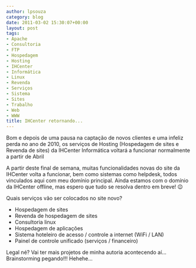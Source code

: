 ```yaml
---
author: lpsouza
category: blog
date: 2011-03-02 15:30:07+00:00
layout: post
tags:
- Apache
- Consultoria
- FTP
- Hospedagem
- Hosting
- IHCenter
- Informática
- Linux
- Revenda
- Serviços
- Sistema
- Sites
- Trabalho
- Web
- WWW
title: IHCenter retornando...
---
```


Bom e depois de uma pausa na captação de novos clientes e uma infeliz perda no ano de 2010, os serviços de Hosting (Hospedagem de sites e Revenda de sites) da IHCenter Informática voltará a funcionar normalmente a partir de Abril

A partir deste final de semana, muitas funcionalidades novas do site da IHCenter volta a funcionar, bem como sistemas como helpdesk, todos vinculados aqui com meu domínio principal. Ainda estamos com o domínio da IHCenter offline, mas espero que tudo se resolva dentro em breve! 😉

Quais serviços vão ser colocados no site novo?

* Hospedagem de sites
* Revenda de hospedagem de sites
* Consultoria linux
* Hospedagem de aplicações
* Sistema hoteleiro de acesso / controle a internet (WiFi / LAN)
* Painel de controle unificado (serviços / financeiro)

Legal né? Vai ter mais projetos de minha autoria acontecendo aí... Brainstorming pegando!!! Hehehe...